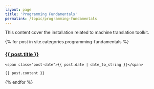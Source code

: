 ```yaml
---
layout: page
title: 'Programming Fundamentals'
permalink: /topic/programming-fundamentals
---
```


This content cover the installation related to machine translation toolkit.
<div class="posts">
  {% for post in site.categories.programming-fundamentals %}
  <div class="post">
    <h3 class="post-title">
      <a href="{{ post.url | absolute_url }}">
        {{ post.title }}
      </a>
    </h3>

    <span class="post-date">{{ post.date | date_to_string }}</span>

    {{ post.content }}
  </div>
  {% endfor %}
</div>
